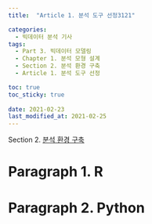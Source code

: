 ```yaml
---
title:  "Article 1. 분석 도구 선정3121"

categories:
  - 빅데이터 분석 기사
tags: 
  - Part 3. 빅데이터 모델링
  - Chapter 1. 분석 모형 설계
  - Section 2. 분석 환경 구축
  - Article 1. 분석 도구 선정

toc: true
toc_sticky: true
 
date: 2021-02-23
last_modified_at: 2021-02-25
---
```


Section 2. [분석 환경 구축]()

# Paragraph 1. R

# Paragraph 2. Python

